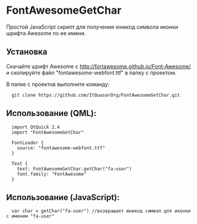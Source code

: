 # FontAwesomeGetChar
Простой JavaScript скрипт для получения юникод символа иконки шрифта Awesome по ее имени.

## Установка
Скачайте шрифт Awesome с http://fortawesome.github.io/Font-Awesome/ и скопируйте файл "fontawesome-webfont.ttf" 
в папку с проектом.

В папке с проектов выполните команду:
~~~~~~{.sh}
  git clone https://github.com/ItQuasarOrg/FontAwesomeGetChar.git
~~~~~~

## Использование (QML):
~~~~~~{.qml}
  import QtQuick 2.4
  import "FontAwesomeGetChar"
 
  FontLoader {
    source: "fontawesome-webfont.ttf"
  }
 
  Text {
    text: FontAwesomeGetChar.getChar("fa-user")
    font.family: "FontAwesome"
  }
~~~~~~

## Использование (JavaScript):
~~~~~~{.js}
  var char = getChar("fa-user") //возвращает юникод символ для иконки с именем "fa-user"
~~~~~~
